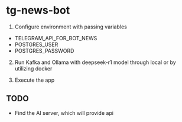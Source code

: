 # tg-news-bot

1. Configure environment with passing variables
- TELEGRAM_API_FOR_BOT_NEWS
- POSTGRES_USER
- POSTGRES_PASSWORD
2. Run Kafka and Ollama with deepseek-r1 model through local or by utilizing docker

3. Execute the app

## TODO
- Find the AI server, which will provide api
